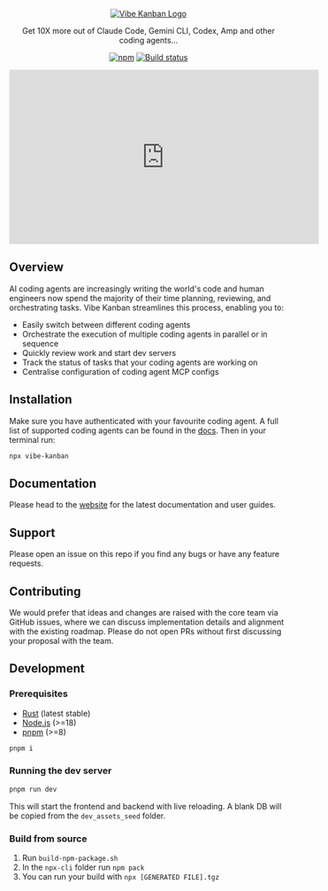 <p align="center">
  <a href="https://vibekanban.com">
    <picture>
      <source srcset="frontend/public/vibe-kanban-logo.svg" media="(prefers-color-scheme: dark)">
      <source srcset="frontend/public/vibe-kanban-logo-light.svg" media="(prefers-color-scheme: light)">
      <img src="packages/web/src/assets/logo-ornate-light.svg" alt="Vibe Kanban Logo">
    </picture>
  </a>
</p>

<p align="center">Get 10X more out of Claude Code, Gemini CLI, Codex, Amp and other coding agents...</p>
<p align="center">
  <a href="https://www.npmjs.com/package/vibe-kanban"><img alt="npm" src="https://img.shields.io/npm/v/vibe-kanban?style=flat-square" /></a>
  <a href="https://github.com/bloop/vibe-kanban/actions/workflows/publish.yml"><img alt="Build status" src="https://img.shields.io/github/actions/workflow/status/bloop/vibe-kanban/publish.yml?style=flat-square&branch=dev" /></a>
</p>

<iframe width="560" height="315" src="https://www.youtube.com/embed/TFT3KnZOOAk" frameborder="0" allow="accelerometer; autoplay; clipboard-write; encrypted-media; gyroscope; picture-in-picture" allowfullscreen></iframe>

## Overview

AI coding agents are increasingly writing the world's code and human engineers now spend the majority of their time planning, reviewing, and orchestrating tasks. Vibe Kanban streamlines this process, enabling you to:

- Easily switch between different coding agents
- Orchestrate the execution of multiple coding agents in parallel or in sequence
- Quickly review work and start dev servers
- Track the status of tasks that your coding agents are working on
- Centralise configuration of coding agent MCP configs

## Installation

Make sure you have authenticated with your favourite coding agent. A full list of supported coding agents can be found in the [docs](https://vibekanban.com/). Then in your terminal run:

```bash
npx vibe-kanban
```

## Documentation

Please head to the [website](https://vibekanban.com) for the latest documentation and user guides.

## Support

Please open an issue on this repo if you find any bugs or have any feature requests.

## Contributing

We would prefer that ideas and changes are raised with the core team via GitHub issues, where we can discuss implementation details and alignment with the existing roadmap. Please do not open PRs without first discussing your proposal with the team.

## Development

### Prerequisites

- [Rust](https://rustup.rs/) (latest stable)
- [Node.js](https://nodejs.org/) (>=18)
- [pnpm](https://pnpm.io/) (>=8)

```bash
pnpm i
```

### Running the dev server

```bash
pnpm run dev
```

This will start the frontend and backend with live reloading. A blank DB will be copied from the `dev_assets_seed` folder.

### Build from source

1. Run `build-npm-package.sh`
2. In the `npx-cli` folder run `npm pack`
3. You can run your build with `npx [GENERATED FILE].tgz`
